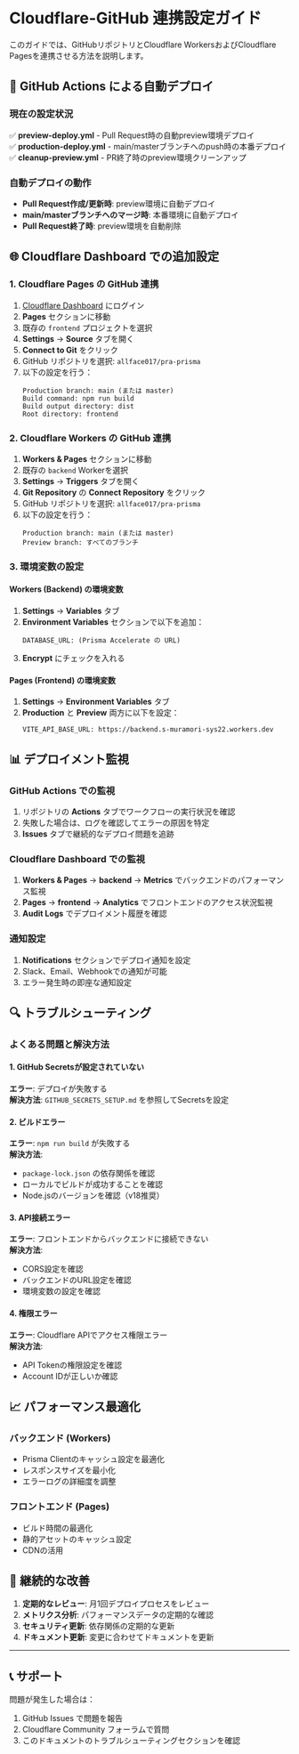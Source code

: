 # Cloudflare-GitHub 連携設定ガイド

このガイドでは、GitHubリポジトリとCloudflare WorkersおよびCloudflare Pagesを連携させる方法を説明します。

## 🔧 GitHub Actions による自動デプロイ

### 現在の設定状況

✅ **preview-deploy.yml** - Pull Request時の自動preview環境デプロイ  
✅ **production-deploy.yml** - main/masterブランチへのpush時の本番デプロイ  
✅ **cleanup-preview.yml** - PR終了時のpreview環境クリーンアップ  

### 自動デプロイの動作

- **Pull Request作成/更新時**: preview環境に自動デプロイ
- **main/masterブランチへのマージ時**: 本番環境に自動デプロイ
- **Pull Request終了時**: preview環境を自動削除

## 🌐 Cloudflare Dashboard での追加設定

### 1. Cloudflare Pages の GitHub 連携

1. [Cloudflare Dashboard](https://dash.cloudflare.com/) にログイン
2. **Pages** セクションに移動
3. 既存の `frontend` プロジェクトを選択
4. **Settings** → **Source** タブを開く
5. **Connect to Git** をクリック
6. GitHub リポジトリを選択: `allface017/pra-prisma`
7. 以下の設定を行う：
   ```
   Production branch: main (または master)
   Build command: npm run build
   Build output directory: dist
   Root directory: frontend
   ```

### 2. Cloudflare Workers の GitHub 連携

1. **Workers & Pages** セクションに移動
2. 既存の `backend` Workerを選択
3. **Settings** → **Triggers** タブを開く
4. **Git Repository** の **Connect Repository** をクリック
5. GitHub リポジトリを選択: `allface017/pra-prisma`
6. 以下の設定を行う：
   ```
   Production branch: main (または master)
   Preview branch: すべてのブランチ
   ```

### 3. 環境変数の設定

#### Workers (Backend) の環境変数
1. **Settings** → **Variables** タブ
2. **Environment Variables** セクションで以下を追加：
   ```
   DATABASE_URL: (Prisma Accelerate の URL)
   ```
3. **Encrypt** にチェックを入れる

#### Pages (Frontend) の環境変数
1. **Settings** → **Environment Variables** タブ
2. **Production** と **Preview** 両方に以下を設定：
   ```
   VITE_API_BASE_URL: https://backend.s-muramori-sys22.workers.dev
   ```

## 📊 デプロイメント監視

### GitHub Actions での監視

1. リポジトリの **Actions** タブでワークフローの実行状況を確認
2. 失敗した場合は、ログを確認してエラーの原因を特定
3. **Issues** タブで継続的なデプロイ問題を追跡

### Cloudflare Dashboard での監視

1. **Workers & Pages** → **backend** → **Metrics** でバックエンドのパフォーマンス監視
2. **Pages** → **frontend** → **Analytics** でフロントエンドのアクセス状況監視
3. **Audit Logs** でデプロイメント履歴を確認

### 通知設定

1. **Notifications** セクションでデプロイ通知を設定
2. Slack、Email、Webhookでの通知が可能
3. エラー発生時の即座な通知設定

## 🔍 トラブルシューティング

### よくある問題と解決方法

#### 1. GitHub Secretsが設定されていない
**エラー**: デプロイが失敗する  
**解決方法**: `GITHUB_SECRETS_SETUP.md` を参照してSecretsを設定

#### 2. ビルドエラー
**エラー**: `npm run build` が失敗する  
**解決方法**: 
- `package-lock.json` の依存関係を確認
- ローカルでビルドが成功することを確認
- Node.jsのバージョンを確認（v18推奨）

#### 3. API接続エラー
**エラー**: フロントエンドからバックエンドに接続できない  
**解決方法**:
- CORS設定を確認
- バックエンドのURL設定を確認
- 環境変数の設定を確認

#### 4. 権限エラー
**エラー**: Cloudflare APIでアクセス権限エラー  
**解決方法**:
- API Tokenの権限設定を確認
- Account IDが正しいか確認

## 📈 パフォーマンス最適化

### バックエンド (Workers)
- Prisma Clientのキャッシュ設定を最適化
- レスポンスサイズを最小化
- エラーログの詳細度を調整

### フロントエンド (Pages)
- ビルド時間の最適化
- 静的アセットのキャッシュ設定
- CDNの活用

## 🔄 継続的な改善

1. **定期的なレビュー**: 月1回デプロイプロセスをレビュー
2. **メトリクス分析**: パフォーマンスデータの定期的な確認
3. **セキュリティ更新**: 依存関係の定期的な更新
4. **ドキュメント更新**: 変更に合わせてドキュメントを更新

---

## 📞 サポート

問題が発生した場合は：
1. GitHub Issues で問題を報告
2. Cloudflare Community フォーラムで質問
3. このドキュメントのトラブルシューティングセクションを確認
